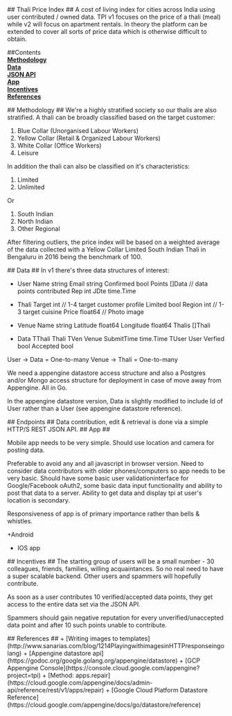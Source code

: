 <A name="toc0_1" title="Thali Price Index"/>
##  Thali Price Index ##
A cost of living index for cities across India using user contributed / owned data. TPI v1 focuses on the price of a thali (meal) while v2 will focus on apartment rentals. In theory the platform can be extended to cover all sorts of price data which is otherwise difficult to obtain. 

##Contents     
**<a href="toc1_1">Methodology</a>**  
**<a href="toc1_2">Data</a>**  
**<a href="toc1_3">JSON API</a>**  
**<a href="toc1_4">App</a>**  
**<a href="toc1_5">Incentives</a>**  
**<a href="toc1_6">References</a>**  


<A name="toc1_1" title="Methodology" />
## Methodology ##
We're a highly stratified society so our thalis are also stratified. A thali can be broadly classified based on the target customer:

1. Blue Collar (Unorganised Labour Workers)
2. Yellow Collar (Retail & Organized Labour Workers)
3. White Collar (Office Workers)
4. Leisure

In addition the thali can also be classified on it's characteristics:

1. Limited
2. Unlimited

Or

1. South Indian
2. North Indian
3. Other Regional

After filtering outliers, the price index will be based on a weighted average of the data collected with a Yellow Collar Limited South Indian Thali in Bengaluru in 2016 being the benchmark of 100.  

<A name="toc1_2" title="Data" />
## Data ##
In v1 there's three data structures of interest:

+ User
        Name string
        Email string
        Confirmed bool
        Points []Data // data points contributed
        Rep int
        JDte time.Time

+ Thali
        Target int // 1-4 target customer profile
        Limited bool
        Region int // 1-3 target cuisine
        Price float64 //
        Photo image

+ Venue
        Name string
        Latitude float64
        Longitude float64
        Thalis []Thali

+ Data
        TThali Thali
        TVen Venue
        SubmitTime time.Time
        TUser User
        Verfied bool
        Accepted bool

User -> Data = One-to-many
Venue -> Thali = One-to-many

We need a appengine datastore access structure and also a Postgres and/or Mongo access structure for deployment in case of move away from Appengine. All in Go.

In the appengine datastore version, Data is slightly modified to include Id of User rather than a User (see appengine datastore reference). 


<A name="toc1_3" title="JSON API" />
## Endpoints ##
Data contribution, edit & retrieval is done via a simple HTTP/S REST JSON API. 



<A name="toc1_4" title="App & Browser" />
## App  ##

Mobile app needs to be very simple. Should use location and camera for posting data. 

Preferable to avoid any and all javascript in browser version. Need to consider data contributors with older phones/computers so app needs to be very basic. Should have some basic user validationinterface for Google/Facebook oAuth2, some basic data input functionality and ability to post that data to a server. Ability to get data and display tpi at user's location is secondary. 

Responsiveness of app is of primary importance rather than bells & whistles.

+Android
+ IOS app 

<A name="toc1_2" title="Incentives" />
## Incentives ##
The starting group of users will be a small number - 30 colleagues, friends, families, willing acquaintances. So no real need to have a super scalable backend. Other users and spammers will hopefully contribute. 

As soon as a user contributes 10 verified/accepted data points, they get access to the entire data set via the JSON API. 

Spammers should gain negative reputation for every unverified/unaccepted data point and after 10 such points unable to contribute.

<A name="toc1_5" title="References" />
## References ##
+ [Writing images to templates](http://www.sanarias.com/blog/1214PlayingwithimagesinHTTPresponseingolang)
+ [Appengine datastore api](https://godoc.org/google.golang.org/appengine/datastore)
+ [GCP Appengine Console](https://console.cloud.google.com/appengine?project=tpi)
+ [Method: apps.repair](https://cloud.google.com/appengine/docs/admin-api/reference/rest/v1/apps/repair)
+ [Google Cloud Platform Datastore Reference](https://cloud.google.com/appengine/docs/go/datastore/reference)


